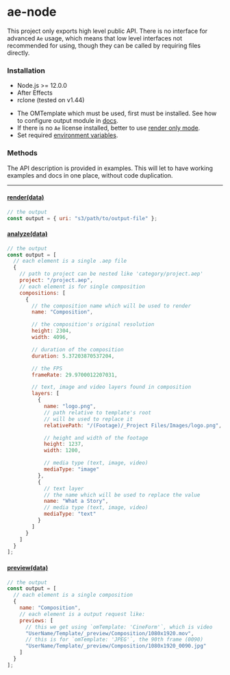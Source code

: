 # ae-node

This project only exports high level public API. There is no interface for advanced `Ae` usage, which means that low level interfaces not recommended for using, though they can be called by requiring files directly. <br>

### Installation

* Node.js >= 12.0.0
* After Effects
* rclone (tested on v1.44)

- The OMTemplate which must be used, first must be installed. See how to configure
  output module in [docs](https://adobe.ly/23CcygY).
- If there is no `Ae` license installed, better to use [render only mode](https://adobe.ly/2c854g3).
- Set required [environment variables](/docs/environment-variables.md).

### Methods

The API description is provided in examples. This will let to have
working examples and docs in one place, without code duplication.

<hr>

#### [render(data)](./src/examples/render.js)

```js
// the output
const output = { uri: "s3/path/to/output-file" };
```

#### [analyze(data)](./src/examples/analyze.js)

```js
// the output
const output = [
  // each element is a single .aep file
  {
    // path to project can be nested like 'category/project.aep'
    project: "/project.aep",
    // each element is for single composition
    compositions: [
      {
        // the composition name which will be used to render
        name: "Composition",

        // the composition's original resolution
        height: 2304,
        width: 4096,

        // duration of the composition
        duration: 5.37203870537204,

        // the FPS
        frameRate: 29.9700012207031,

        // text, image and video layers found in composition
        layers: [
          {
            name: "logo.png",
            // path relative to template's root
            // will be used to replace it
            relativePath: "/(Footage)/_Project Files/Images/logo.png",

            // height and width of the footage
            height: 1237,
            width: 1200,

            // media type (text, image, video)
            mediaType: "image"
          },
          {
            // text layer
            // the name which will be used to replace the value
            name: "What a Story",
            // media type (text, image, video)
            mediaType: "text"
          }
        ]
      }
    ]
  }
];
```

#### [preview(data)](./src/examples/preview.js)

```js
// the output
const output = [
  // each element is a single composition
  {
    name: "Composition",
    // each element is a output request like:
    previews: [
      // this we get using `omTemplate: 'CineForm'`, which is video
      "UserName/Template/_preview/Composition/1080x1920.mov",
      // this is for `omTemplate: 'JPEG'`, the 90th frame (0090)
      "UserName/Template/_preview/Composition/1080x1920_0090.jpg"
    ]
  }
];
```
